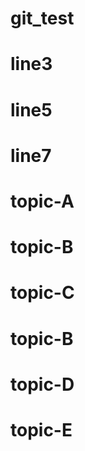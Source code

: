 # git_test

# line3

# line5

# line7 

# topic-A

# topic-B 

# topic-C

# topic-B

# topic-D

# topic-E